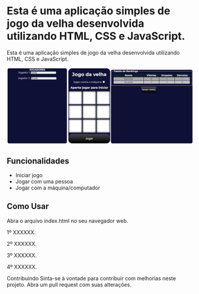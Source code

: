 # Esta é uma aplicação simples de jogo da velha desenvolvida utilizando HTML, CSS e JavaScript.

Esta é uma aplicação simples de jogo da velha desenvolvida utilizando HTML, CSS e JavaScript.

<img src="/assets/screen.png">

## Funcionalidades

- Iniciar jogo
- Jogar com uma pessoa
- Jogar com a máquina/computador

## Como Usar

Abra o arquivo index.html no seu navegador web.

1º XXXXXX.

2º XXXXXX.

3º XXXXXX.

4º XXXXXX.



Contribuindo
Sinta-se à vontade para contribuir com melhorias neste projeto. Abra um pull request com suas alterações.


